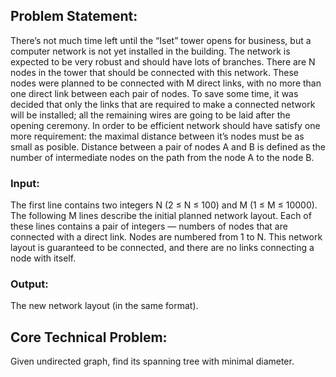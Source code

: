## Problem Statement:
There’s not much time left until the “Iset” tower opens for business, but a computer network is not yet installed in the building. The network is expected to be very robust and should have lots of branches. There are N nodes in the tower that should be connected with this network. These nodes were planned to be connected with M direct links, with no more than one direct link between each pair of nodes. To save some time, it was decided that only the links that are required to make a connected network will be installed; all the remaining wires are going to be laid after the opening ceremony. In order to be efficient network should have satisfy one more requirement: the maximal distance between it’s nodes must be as small as posible. Distance between a pair of nodes A and B is defined as the number of intermediate nodes on the path from the node A to the node B.

### Input:

The first line contains two integers N (2 ≤ N ≤ 100) and M (1 ≤ M ≤ 10000). The following M lines describe the initial planned network layout. Each of these lines contains a pair of integers — numbers of nodes that are connected with a direct link. Nodes are numbered from 1 to N. This network layout is guaranteed to be connected, and there are no links connecting a node with itself.

### Output:

The new network layout (in the same format).

## Core Technical Problem:
Given undirected graph, find its spanning tree with minimal diameter.
